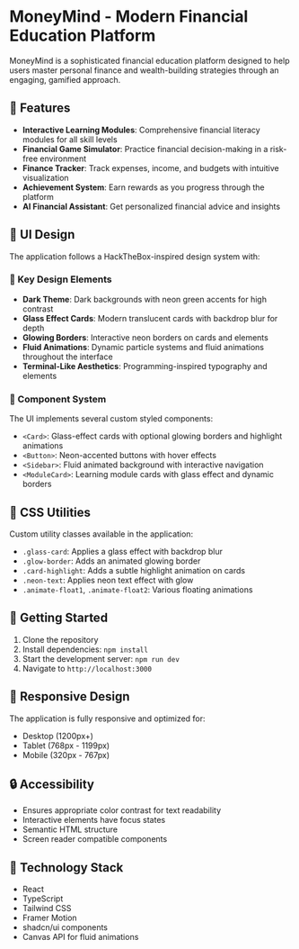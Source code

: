 # MoneyMind - Modern Financial Education Platform

MoneyMind is a sophisticated financial education platform designed to help users master personal finance and wealth-building strategies through an engaging, gamified approach.

## 🌟 Features

- **Interactive Learning Modules**: Comprehensive financial literacy modules for all skill levels
- **Financial Game Simulator**: Practice financial decision-making in a risk-free environment
- **Finance Tracker**: Track expenses, income, and budgets with intuitive visualization
- **Achievement System**: Earn rewards as you progress through the platform
- **AI Financial Assistant**: Get personalized financial advice and insights

## 🎨 UI Design

The application follows a HackTheBox-inspired design system with:

### 🧠 Key Design Elements

- **Dark Theme**: Dark backgrounds with neon green accents for high contrast
- **Glass Effect Cards**: Modern translucent cards with backdrop blur for depth
- **Glowing Borders**: Interactive neon borders on cards and elements
- **Fluid Animations**: Dynamic particle systems and fluid animations throughout the interface
- **Terminal-Like Aesthetics**: Programming-inspired typography and elements

### 🔧 Component System

The UI implements several custom styled components:

- `<Card>`: Glass-effect cards with optional glowing borders and highlight animations
- `<Button>`: Neon-accented buttons with hover effects
- `<Sidebar>`: Fluid animated background with interactive navigation
- `<ModuleCard>`: Learning module cards with glass effect and dynamic borders

## 🧩 CSS Utilities

Custom utility classes available in the application:

- `.glass-card`: Applies a glass effect with backdrop blur
- `.glow-border`: Adds an animated glowing border
- `.card-highlight`: Adds a subtle highlight animation on cards
- `.neon-text`: Applies neon text effect with glow
- `.animate-float1`, `.animate-float2`: Various floating animations

## 🚀 Getting Started

1. Clone the repository
2. Install dependencies: `npm install`
3. Start the development server: `npm run dev`
4. Navigate to `http://localhost:3000`

## 📱 Responsive Design

The application is fully responsive and optimized for:
- Desktop (1200px+)
- Tablet (768px - 1199px)
- Mobile (320px - 767px)

## 🔒 Accessibility

- Ensures appropriate color contrast for text readability
- Interactive elements have focus states
- Semantic HTML structure
- Screen reader compatible components

## 🧪 Technology Stack

- React
- TypeScript
- Tailwind CSS
- Framer Motion
- shadcn/ui components
- Canvas API for fluid animations 